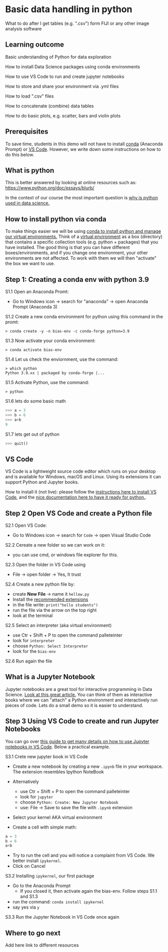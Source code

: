 # Basic data handling in python

What to do after I get tables (e.g. ".csv") form FIJI or any other image analysis software

## Learning outcome

Basic understanding of Python for data exploration

How to install Data Science packages using conda environments

How to use VS Code to run and create jupyter notebooks

How to store and share your environment via .yml files

How to load ".csv" files

How to concatenate (combine) data tables

How to do basic plots, e.g. scatter, bars and violin plots

## Prerequisites

To save time, students in this demo will not have to install [conda](https://docs.conda.io/projects/conda/en/latest/user-guide/install/index.html) (Anaconda Prompt) or [VS Code](https://code.visualstudio.com/docs). However, we write down some instructions on how to do this below.

## What is python

This is better answered by looking at online resources such as: https://www.python.org/doc/essays/blurb/

In the context of our course the most important question is [why is python used in data science.](https://learnpython.com/blog/why-python-used-for-science/)

## How to install python via conda

To make things easier we will be using [conda to install python and manage our virtual environments.](https://docs.conda.io/projects/conda/en/latest/user-guide/getting-started.html) Think of a [virtual environment](https://docs.conda.io/projects/conda/en/latest/user-guide/concepts/environments.html) as a box (directory) that contains a specific collection tools (e.g. python + packages) that you have installed. The good thing is that you can have different boxes/environments, and if you change one environment, your other environments are not affected. To work with them we will then "activate" the box we want to use.

## Step 1: Creating a conda env with python 3.9

S1.1 Open an Anaconda Promt:

* Go to Windows icon -> search for "anaconda" -> open Anaconda Prompt (Anaconda 3)

S1.2 Create a new conda environment for python using this command in the promt:

```
> conda create -y -n bias-env -c conda-forge python=3.9
```

S1.3 Now activate your conda environment:

```
> conda activate bias-env
```

S1.4 Let us check the enviornment, use the command:

```
> which python
Python 3.9.xx | packaged by conda-forge |...
```

S1.5 Activate Python, use the command:

```
> python
```

S1.6 lets do some basic math

```python
>>> a = 3
>>> b = 6
>>> a+b
9
```

S1.7 lets get out of python

```python
>>> quit()
```

## VS Code

VS Code is a lightweight source code editor which runs on your desktop and is available for Windows, macOS and Linux. Using its extensions it can support Python and Jupyter books.

How to install it (not live): please follow the [instructions here to install VS Code](https://code.visualstudio.com/docs/setup/setup-overview), and the [nice documentation here to have it ready for python.](https://code.visualstudio.com/docs/languages/python).

## Step 2 Open VS Code and create a Python file

S2.1 Open VS Code:

* Go to Windows icon -> search for ```Code``` -> open Visual Studio Code

S2.2 Cereate a new folder so we can work on it:

* you can use cmd, or windows file explorer for this.

S2.3 Open the folder in VS Code using

* File -> open folder -> Yes, It trust

S2.4 Create a new python file by:

* create **New File** -> name it ```hellow.py```
* Install the [recommended extensions](https://code.visualstudio.com/docs/languages/python)
* in the file write: ```print("hello students")```
* run the file via the arrow on the top right
* look at the terminal

S2.5 Select an interpreter (aka virtual environment)

* use Ctr + Shift + P to open the command palleteinter
* look for ```interpreter```
* choose ```Python: Select Interpreter```
* look for the ```bias-env```

S2.6 Run again the file

## What is a Jupyter Notebook

Jupyter notebooks are a great tool for interactive programming in Data Science. [Look at this great article.](https://towardsdatascience.com/the-complete-guide-to-jupyter-notebooks-for-data-science-8ff3591f69a4) You can think of them as interactive books where we can "attach" a Python environment and interactively run pieces of code. Lets do a small demo so it is easier to understand.

## Step 3 Using VS Code to create and run Jupyter Notebooks

You can go over [this guide to get many details on how to use Jupyter notebooks in VS Code](https://code.visualstudio.com/docs/datascience/jupyter-notebooks). Below a practical example.

S3.1 Crete new jupyter book in VS Code

* Create a new notebook by creating a new ```.ipynb``` file in your workspace. The extension resembles Ipython NoteBook

* Alternatively
  * use Ctr + Shift + P to open the command palleteinter
  * look for ```jupyter```
  * choose ```Python: Create: New Jupyter Notebook```
  * use:  File -> Save to save the file with ```.ipynb``` extension
* Select your kernel AKA virtual environment
* Create a cell with simple math:

```python
a = 3
b = 6
a+b
```

* Try to run the cell and you will notice a complaint from VS Code. We better install ```ipykernel```.
* Click on Cancel

S3.2 Installing ```ipykernel```, our first package

* Go to the Anaconda Prompt
  * If you closed it, then activate again the bias-env. Follow steps S1.1 and S1.3
* run the command: ```conda install ipykernel```
* say yes via ```y```

S3.3 Run the Jupyter Notebook in VS Code once again


## Where to go next

Add here link to different resources

